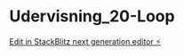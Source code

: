 # Udervisning_20-Loop

[Edit in StackBlitz next generation editor ⚡️](https://stackblitz.com/~/github.com/sharmababita/Udervisning_20-Loop)